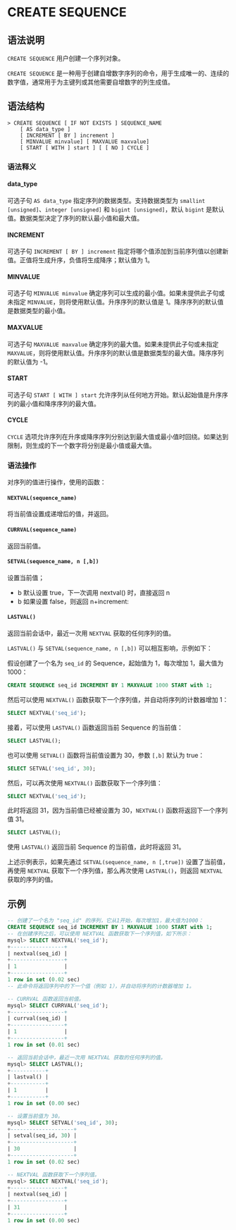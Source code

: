 # **CREATE SEQUENCE**

## **语法说明**

`CREATE SEQUENCE` 用户创建一个序列对象。

`CREATE SEQUENCE` 是一种用于创建自增数字序列的命令，用于生成唯一的、连续的数字值，通常用于为主键列或其他需要自增数字的列生成值。

## **语法结构**

```
> CREATE SEQUENCE [ IF NOT EXISTS ] SEQUENCE_NAME
    [ AS data_type ]
    [ INCREMENT [ BY ] increment ]
    [ MINVALUE minvalue] [ MAXVALUE maxvalue]
    [ START [ WITH ] start ] [ [ NO ] CYCLE ]
```

### 语法释义

#### data_type

可选子句 `AS data_type` 指定序列的数据类型。支持数据类型为 `smallint [unsigned]`、`integer [unsigned]` 和 `bigint [unsigned]`，默认 `bigint` 是默认值。数据类型决定了序列的默认最小值和最大值。

#### INCREMENT

可选子句 `INCREMENT [ BY ] increment` 指定将哪个值添加到当前序列值以创建新值。正值将生成升序，负值将生成降序；默认值为 1。

#### MINVALUE

可选子句 `MINVALUE minvalue` 确定序列可以生成的最小值。如果未提供此子句或未指定 `MINVALUE`，则将使用默认值。升序序列的默认值是 1。降序序列的默认值是数据类型的最小值。

#### MAXVALUE

可选子句 `MAXVALUE maxvalue` 确定序列的最大值。如果未提供此子句或未指定 `MAXVALUE`，则将使用默认值。升序序列的默认值是数据类型的最大值。降序序列的默认值为 -1。

#### START

可选子句 `START [ WITH ] start` 允许序列从任何地方开始。默认起始值是升序序列的最小值和降序序列的最大值。

#### CYCLE

`CYCLE` 选项允许序列在升序或降序序列分别达到最大值或最小值时回绕。如果达到限制，则生成的下一个数字将分别是最小值或最大值。

### 语法操作

对序列的值进行操作，使用的函数：

#### `NEXTVAL(sequence_name)`

将当前值设置成递增后的值，并返回。

#### `CURRVAL(sequence_name)`

返回当前值。


#### `SETVAL(sequence_name, n [,b])`

设置当前值；

- b 默认设置 true，下一次调用 nextval() 时，直接返回 n
- b 如果设置 false，则返回 n+increment:

#### `LASTVAL()`

返回当前会话中，最近一次用 `NEXTVAL` 获取的任何序列的值。

`LASTVAL()` 与 `SETVAL(sequence_name, n [,b])` 可以相互影响，示例如下：
    
假设创建了一个名为 `seq_id` 的 Sequence，起始值为 1，每次增加 1，最大值为 1000：
    
```sql
CREATE SEQUENCE seq_id INCREMENT BY 1 MAXVALUE 1000 START with 1;
```

然后可以使用 `NEXTVAL()` 函数获取下一个序列值，并自动将序列的计数器增加 1：

```sql
SELECT NEXTVAL('seq_id');
```
    
接着，可以使用 `LASTVAL()` 函数返回当前 Sequence 的当前值：

```sql
SELECT LASTVAL();
```
    
也可以使用 `SETVAL()` 函数将当前值设置为 30，参数 `[,b]` 默认为 true：

```sql
SELECT SETVAL('seq_id', 30);
```
    
然后，可以再次使用 `NEXTVAL()` 函数获取下一个序列值：

```sql
SELECT NEXTVAL('seq_id');
```
    
此时将返回 31，因为当前值已经被设置为 30，`NEXTVAL()` 函数将返回下一个序列值 31。
    
```sql
SELECT LASTVAL();
```
    
使用 `LASTVAL()` 返回当前 Sequence 的当前值，此时将返回 31。
    
上述示例表示，如果先通过 `SETVAL(sequence_name, n [,true])` 设置了当前值，再使用 `NEXTVAL` 获取下一个序列值，那么再次使用 `LASTVAL()`，则返回 `NEXTVAL` 获取的序列的值。

## **示例**

```sql
-- 创建了一个名为 "seq_id" 的序列，它从1开始，每次增加1，最大值为1000：
CREATE SEQUENCE seq_id INCREMENT BY 1 MAXVALUE 1000 START with 1;
-- 在创建序列之后，可以使用 NEXTVAL 函数获取下一个序列值，如下所示：
mysql> SELECT NEXTVAL('seq_id');
+-----------------+
| nextval(seq_id) |
+-----------------+
| 1               |
+-----------------+
1 row in set (0.02 sec)
-- 此命令将返回序列中的下一个值（例如 1），并自动将序列的计数器增加 1。

-- CURRVAL 函数返回当前值。
mysql> SELECT CURRVAL('seq_id');
+-----------------+
| currval(seq_id) |
+-----------------+
| 1               |
+-----------------+
1 row in set (0.01 sec)

-- 返回当前会话中，最近一次用 NEXTVAL 获取的任何序列的值。
mysql> SELECT LASTVAL();
+-----------+
| lastval() |
+-----------+
| 1         |
+-----------+
1 row in set (0.00 sec)

-- 设置当前值为 30。
mysql> SELECT SETVAL('seq_id', 30);
+--------------------+
| setval(seq_id, 30) |
+--------------------+
| 30                 |
+--------------------+
1 row in set (0.02 sec)

-- NEXTVAL 函数获取下一个序列值。
mysql> SELECT NEXTVAL('seq_id');
+-----------------+
| nextval(seq_id) |
+-----------------+
| 31              |
+-----------------+
1 row in set (0.00 sec)
```
